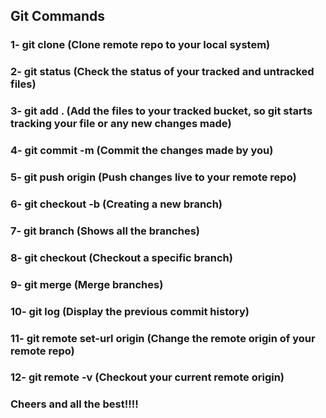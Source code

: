 ## Git Commands

### 1- git clone <link-to-your-repo> (Clone remote repo to your local system)

### 2- git status (Check the status of your tracked and untracked files)

### 3- git add . (Add the files to your tracked bucket, so git starts tracking your file or any new changes made)

### 4- git commit -m <Message> (Commit the changes made by you)

### 5- git push origin <branch-name> (Push changes live to your remote repo)

### 6- git checkout -b <new-branch-name> (Creating a new branch)

### 7- git branch (Shows all the branches)

### 8- git checkout <branch-name> (Checkout a specific branch)

### 9- git merge <branch-name> (Merge branches)

### 10- git log (Display the previous commit history)

### 11- git remote set-url origin <repo-link> (Change the remote origin of your remote repo)

### 12- git remote -v (Checkout your current remote origin)

### Cheers and all the best!!!!
